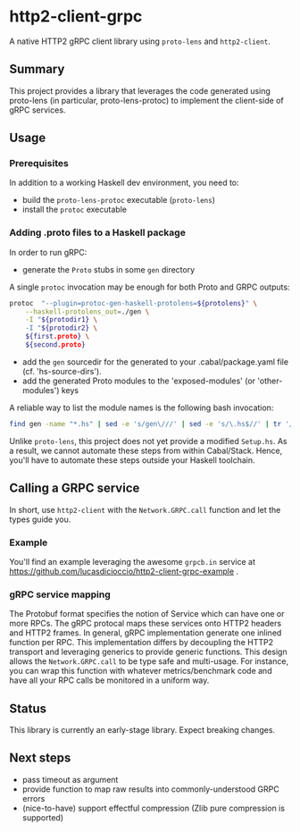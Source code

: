 # http2-client-grpc

A native HTTP2 gRPC client library using `proto-lens` and `http2-client`.

## Summary

This project provides a library that leverages the code generated using
proto-lens (in particular, proto-lens-protoc) to implement the client-side of
gRPC services.

## Usage

### Prerequisites

In addition to a working Haskell dev environment, you need to:
- build the `proto-lens-protoc` executable (`proto-lens`)
- install the `protoc` executable

### Adding .proto files to a Haskell package

In order to run gRPC:

- generate the `Proto` stubs in some `gen` directory

A single `protoc` invocation may be enough for both Proto and GRPC outputs:

```bash
protoc  "--plugin=protoc-gen-haskell-protolens=${protolens}" \
    --haskell-protolens_out=./gen \
    -I "${protodir1} \
    -I "${protodir2} \
    ${first.proto} \
    ${second.proto}
```

- add the `gen` sourcedir for the generated to your .cabal/package.yaml file (cf. 'hs-source-dirs').
- add the generated Proto modules to the 'exposed-modules' (or 'other-modules') keys

A reliable way to list the module names is the following bash invocation:

```bash
find gen -name "*.hs" | sed -e 's/gen\///' | sed -e 's/\.hs$//' | tr '/' '.'
```

Unlike `proto-lens`, this project does not yet provide a modified `Setup.hs`.
As a result, we cannot automate these steps from within Cabal/Stack. Hence,
you'll have to automate these steps outside your Haskell toolchain.

## Calling a GRPC service

In short, use `http2-client` with the `Network.GRPC.call` function and let the types guide you.

### Example

You'll find an example leveraging the awesome `grpcb.in` service at https://github.com/lucasdicioccio/http2-client-grpc-example .

### gRPC service mapping

The Protobuf format specifies the notion of Service which can have one or more
RPCs.  The gRPC protocal maps these services onto HTTP2 headers and HTTP2
frames.  In general, gRPC implementation generate one inlined function per RPC.
This implementation differs by decoupling the HTTP2 transport and leveraging
generics to provide generic functions. This design allows the
`Network.GRPC.call` to be type safe and multi-usage. For instance, you can wrap
this function with whatever metrics/benchmark code and have all your RPC calls
be monitored in a uniform way.

## Status

This library is currently an early-stage library. Expect breaking changes.

## Next steps

- pass timeout as argument
- provide function to map raw results into commonly-understood GRPC errors
- (nice-to-have) support effectful compression (Zlib pure compression is supported)
